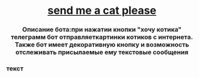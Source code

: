 <h1 align="center"><a href="https://daniilshat.ru/" target="_blank">send me a cat please</a>
<h3 align="center">Описание бота:при нажатии кнопки
"хочу котика" телеграмм бот отправляеткартинки котиков 
с интернета. Также бот имеет декоративную кнопку и возможность 
отслеживать присылаемые ему текстовые сообщения</h3>
<h3 align="left">текст</h3>